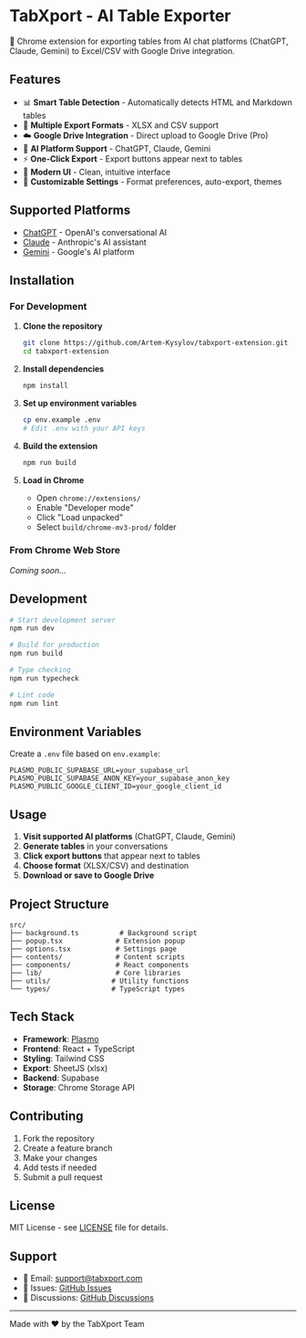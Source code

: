 # TabXport - AI Table Exporter

🚀 Chrome extension for exporting tables from AI chat platforms (ChatGPT, Claude, Gemini) to Excel/CSV with Google Drive integration.

## Features

- 📊 **Smart Table Detection** - Automatically detects HTML and Markdown tables
- 📁 **Multiple Export Formats** - XLSX and CSV support
- ☁️ **Google Drive Integration** - Direct upload to Google Drive (Pro)
- 🎯 **AI Platform Support** - ChatGPT, Claude, Gemini
- ⚡ **One-Click Export** - Export buttons appear next to tables
- 🎨 **Modern UI** - Clean, intuitive interface
- 🔧 **Customizable Settings** - Format preferences, auto-export, themes

## Supported Platforms

- [ChatGPT](https://chat.openai.com) - OpenAI's conversational AI
- [Claude](https://claude.ai) - Anthropic's AI assistant  
- [Gemini](https://gemini.google.com) - Google's AI platform

## Installation

### For Development

1. **Clone the repository**
   ```bash
   git clone https://github.com/Artem-Kysylov/tabxport-extension.git
   cd tabxport-extension
   ```

2. **Install dependencies**
   ```bash
   npm install
   ```

3. **Set up environment variables**
   ```bash
   cp env.example .env
   # Edit .env with your API keys
   ```

4. **Build the extension**
   ```bash
   npm run build
   ```

5. **Load in Chrome**
   - Open `chrome://extensions/`
   - Enable "Developer mode"
   - Click "Load unpacked"
   - Select `build/chrome-mv3-prod/` folder

### From Chrome Web Store

*Coming soon...*

## Development

```bash
# Start development server
npm run dev

# Build for production
npm run build

# Type checking
npm run typecheck

# Lint code
npm run lint
```

## Environment Variables

Create a `.env` file based on `env.example`:

```env
PLASMO_PUBLIC_SUPABASE_URL=your_supabase_url
PLASMO_PUBLIC_SUPABASE_ANON_KEY=your_supabase_anon_key
PLASMO_PUBLIC_GOOGLE_CLIENT_ID=your_google_client_id
```

## Usage

1. **Visit supported AI platforms** (ChatGPT, Claude, Gemini)
2. **Generate tables** in your conversations
3. **Click export buttons** that appear next to tables
4. **Choose format** (XLSX/CSV) and destination
5. **Download or save to Google Drive**

## Project Structure

```
src/
├── background.ts          # Background script
├── popup.tsx             # Extension popup
├── options.tsx           # Settings page
├── contents/             # Content scripts
├── components/           # React components
├── lib/                  # Core libraries
├── utils/               # Utility functions
└── types/               # TypeScript types
```

## Tech Stack

- **Framework**: [Plasmo](https://www.plasmo.com/)
- **Frontend**: React + TypeScript
- **Styling**: Tailwind CSS
- **Export**: SheetJS (xlsx)
- **Backend**: Supabase
- **Storage**: Chrome Storage API

## Contributing

1. Fork the repository
2. Create a feature branch
3. Make your changes
4. Add tests if needed
5. Submit a pull request

## License

MIT License - see [LICENSE](LICENSE) file for details.

## Support

- 📧 Email: support@tabxport.com
- 🐛 Issues: [GitHub Issues](https://github.com/Artem-Kysylov/tabxport-extension/issues)
- 💬 Discussions: [GitHub Discussions](https://github.com/Artem-Kysylov/tabxport-extension/discussions)

---

Made with ❤️ by the TabXport Team
